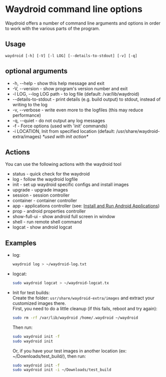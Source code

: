 # Waydroid command line options

Waydroid offers a number of command line arguments and options in order to work with the various parts of the program.

## Usage

`waydroid [-h] [-V] [-l LOG] [--details-to-stdout] [-v] [-q]`

## optional arguments

* -h, --help - show this help message and exit 
* -V, --version - show program's version number and exit 
* -l LOG, --log LOG path - to log file \(default: /var/lib/waydroid\)
* --details-to-stdout - print details \(e.g. build output\) to stdout, instead of writing to the log 
* -v, --verbose - write even more to the logfiles \(this may reduce performance\) 
* -q, --quiet - do not output any log messages
* -f - Force options \(used with 'init' commands\)
* -i LOCATION, Init from specified location \(default: /usr/share/waydroid-extra/images\) _\*used with init action\*_

## Actions

You can use the following actions with the waydroid tool

* status - quick check for the waydroid 
* log - follow the waydroid logfile 
* init - set up waydroid specific configs and install images 
* upgrade - upgrade images 
* session - session controller 
* container - container controller 
* app - applications controller \(see: [Install and Run Android Applications](install-and-run-android-applications.md)\)
* prop - android properties controller 
* show-full-ui - show android full screen in window 
* shell - run remote shell command 
* logcat - show android logcat

## Examples

* log:

  ```bash
  waydroid log > ~/waydroid-log.txt
  ```

* logcat:

  ```bash
  sudo waydroid logcat > ~/waydroid-logcat.tx
  ```

* Init for test builds:  
  Create the folder: `usr/share/waydroid-extra/images` and extract your customized images there.  
  First, you need to do a little cleanup \(if this fails, reboot and try again\):

  ```bash
  sudo rm -rf /var/lib/waydroid /home/.waydroid ~/waydroid
  ```

  Then run:

  ```bash
  sudo waydroid init -f
  sudo waydroid init
  ```

  Or, if you have your test images in another location \(ex: ~/Downloads/test\_build/\), then run:

  ```bash
  sudo waydroid init -f
  sudo waydroid init -i ~/Downloads/test_build
  ```

